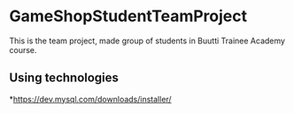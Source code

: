 # GameShopStudentTeamProject
This is the team project, made group of students in Buutti Trainee Academy course.

## Using technologies

*https://dev.mysql.com/downloads/installer/
